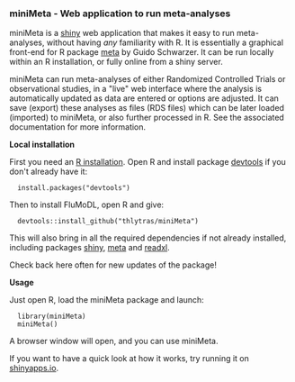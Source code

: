 ### miniMeta - Web application to run meta-analyses

miniMeta is a [shiny](https://shiny.posit.co/) web application 
that makes it easy to run meta-analyses, without having _any_ familiarity 
with R. It is essentially a graphical front-end for R package 
[meta](https://CRAN.R-project.org/package=meta) by Guido Schwarzer. 
It can be run locally within an R installation, or fully online 
from a shiny server.

miniMeta can run meta-analyses of either Randomized Controlled Trials or 
observational studies, in a "live" web interface where the analysis is
automatically updated as data are entered or options are adjusted. It can save 
(export) these analyses as files (RDS files) which can be later loaded (imported)
to miniMeta, or also further processed in R. See the associated documentation
for more information.

**Local installation**

First you need an [R installation](https://cran.r-project.org/). 
Open R and install package [devtools](https://CRAN.R-project.org/package=devtools) 
if you don't already have it:

      install.packages("devtools")

Then to install FluMoDL, open R and give:

      devtools::install_github("thlytras/miniMeta")

This will also bring in all the required dependencies if not already installed, 
including packages [shiny](https://CRAN.R-project.org/package=shiny), 
[meta](https://CRAN.R-project.org/package=meta) and 
[readxl](https://CRAN.R-project.org/package=readxl).

Check back here often for new updates of the package!

**Usage**

Just open R, load the miniMeta package and launch:

      library(miniMeta)
      miniMeta()

A browser window will open, and you can use miniMeta.

If you want to have a quick look at how it works, try running it on [shinyapps.io](https://thlytras.shinyapps.io/minimeta/).
